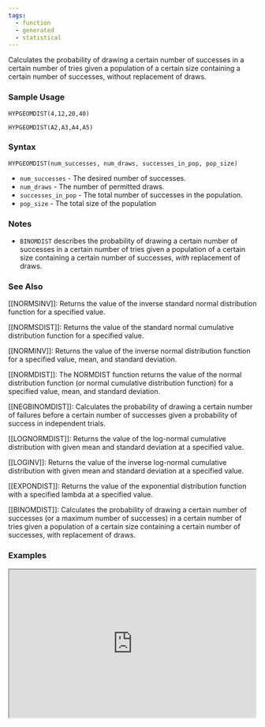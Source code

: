 ```yaml
---
tags:
  - function
  - generated
  - statistical
---
```


Calculates the probability of drawing a certain number of successes in a certain number of tries given a population of a certain size containing a certain number of successes, without replacement of draws.

### Sample Usage

`HYPGEOMDIST(4,12,20,40)`

`HYPGEOMDIST(A2,A3,A4,A5)`

### Syntax

`HYPGEOMDIST(num_successes, num_draws, successes_in_pop, pop_size)`

* `num_successes` - The desired number of successes.
* `num_draws` - The number of permitted draws.
* `successes_in_pop` - The total number of successes in the population.
* `pop_size` - The total size of the population

### Notes

* `BINOMDIST` describes the probability of drawing a certain number of successes in a certain number of tries given a population of a certain size containing a certain number of successes, *with* replacement of draws.

### See Also

[[NORMSINV]]: Returns the value of the inverse standard normal distribution function for a specified value.

[[NORMSDIST]]: Returns the value of the standard normal cumulative distribution function for a specified value.

[[NORMINV]]: Returns the value of the inverse normal distribution function for a specified value, mean, and standard deviation.

[[NORMDIST]]: The NORMDIST function returns the value of the normal distribution function (or normal cumulative distribution function) for a specified value, mean, and standard deviation.

[[NEGBINOMDIST]]: Calculates the probability of drawing a certain number of failures before a certain number of successes given a probability of success in independent trials.

[[LOGNORMDIST]]: Returns the value of the log-normal cumulative distribution with given mean and standard deviation at a specified value.

[[LOGINV]]: Returns the value of the inverse log-normal cumulative distribution with given mean and standard deviation at a specified value.

[[EXPONDIST]]: Returns the value of the exponential distribution function with a specified lambda at a specified value.

[[BINOMDIST]]: Calculates the probability of drawing a certain number of successes (or a maximum number of successes) in a certain number of tries given a population of a certain size containing a certain number of successes, with replacement of draws.

### Examples

<iframe height="300" src="https://docs.google.com/spreadsheet/pub?key=0As3tAuweYU9QdFc4Zzcwb0VlelE4dDh4UUY5d3NzUFE&amp;output=html" width="500"></iframe>
